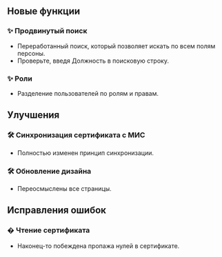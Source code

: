 ## **Новые функции**

### ✨ **Продвинутый поиск**
- Переработанный поиск, который позволяет искать по всем полям персоны.
- Проверьте, введя Должность в поисковую строку.

### ✨ **Роли**
- Разделение пользователей по ролям и правам.

## **Улучшения**

### 🛠 **Синхронизация сертификата с МИС**
- Полностью изменен принцип синхронизации.

### 🛠 **Обновление дизайна**
- Переосмыслены все страницы.

## **Исправления ошибок**

### � **Чтение сертификата**
- Наконец-то побеждена пропажа нулей в сертификате.
